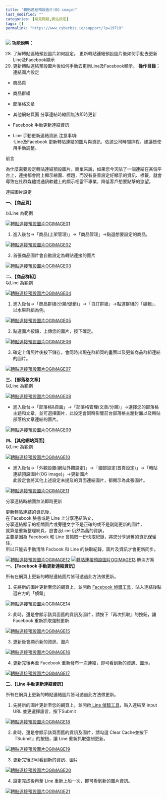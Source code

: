 ```yaml
---
title: "轉貼連結預設圖片(OG image)"
last_modified: ""
categories: [常見問題,網站設定]
tags: []
permalink: "https://www.cyberbiz.io/support/?p=19718"
---
```


![](https://www.cyberbiz.io/support/wp-content/uploads/2021/08/全版本.png)
**功能說明：**  

28. 了解轉貼連結預設圖片如何設定。 更新轉貼連結預設圖片後如何手動去更新Line及Facebook顯示 
29. 更新轉貼連結預設圖片後如何手動去更新Line及Facebook顯示。 
**操作目錄：** 連結圖片設定

* 商品頁
* 商品群組
* 部落格文章
* 其他網站頁面
分享連結時縮圖無法即時更新

* Facebook 手動更新連結資訊
* Line 手動更新連結資訊
注意事項:  
·Line及Facebook 更新轉貼連結的圖片與資訊，依該公司時間排程，建議皆使用手動調整。  

前言  

為什麼需要設定轉貼連結預設圖片，簡單來說，如果您今天貼了一個連結在某個平台上，連接都會附上顯示縮圖、標題，而沒有妥善設定好顯示的資訊、標籤，就會導致在社群媒體或通訊軟體上的顯示相當不專業，降低客戶想要點擊的慾望。  


連結圖片設定  

**一、【商品頁】**  

以Line 為範例  

[![轉貼連接預設圖片OGIMAGE01](https://www.cyberbiz.io/support/wp-content/uploads/2021/08/轉貼連接預設圖片OGIMAGE01.png)](https://www.cyberbiz.io/support/wp-content/uploads/2021/08/轉貼連接預設圖片OGIMAGE01.png)

1. 進入後台→「商品(上架管理)」→「商品管理」→點選想要設定的商品。   

[![轉貼連接預設圖片OGIMAGE02](https://www.cyberbiz.io/support/wp-content/uploads/2021/08/轉貼連接預設圖片OGIMAGE02.png)](https://www.cyberbiz.io/support/wp-content/uploads/2021/08/轉貼連接預設圖片OGIMAGE02.png)



2. 首張商品圖片會自動設定為轉貼連接的圖片   

[![轉貼連接預設圖片OGIMAGE03](https://www.cyberbiz.io/support/wp-content/uploads/2021/08/轉貼連接預設圖片OGIMAGE03.png)](https://www.cyberbiz.io/support/wp-content/uploads/2021/08/轉貼連接預設圖片OGIMAGE03.png)



**二、【商品群組】**  
以Line 為範例  

[![轉貼連接預設圖片OGIMAGE04](https://www.cyberbiz.io/support/wp-content/uploads/2021/08/轉貼連接預設圖片OGIMAGE04.png)](https://www.cyberbiz.io/support/wp-content/uploads/2021/08/轉貼連接預設圖片OGIMAGE04.png)

1. 進入後台→「商品群組(分類/促銷)」→「自訂群組」→點選群組的「編輯」，以水果群組為例。   

[![轉貼連接預設圖片OGIMAGE05](https://www.cyberbiz.io/support/wp-content/uploads/2021/08/轉貼連接預設圖片OGIMAGE05.png)](https://www.cyberbiz.io/support/wp-content/uploads/2021/08/轉貼連接預設圖片OGIMAGE05.png)



2. 點選圖片按鈕，上傳您的圖片，按下確定。   

[![轉貼連接預設圖片OGIMAGE06](https://www.cyberbiz.io/support/wp-content/uploads/2021/08/轉貼連接預設圖片OGIMAGE06.png)](https://www.cyberbiz.io/support/wp-content/uploads/2021/08/轉貼連接預設圖片OGIMAGE06.png)



3. 確定上傳照片後按下儲存，會同時出現在群組頁的畫面以及更新商品群組連結的圖片。   

[![轉貼連接預設圖片OGIMAGE07](https://www.cyberbiz.io/support/wp-content/uploads/2021/08/轉貼連接預設圖片OGIMAGE07.png)](https://www.cyberbiz.io/support/wp-content/uploads/2021/08/轉貼連接預設圖片OGIMAGE07.png)



**三、【部落格文章】**  
以Line 為範例  

[![轉貼連接預設圖片OGIMAGE08](https://www.cyberbiz.io/support/wp-content/uploads/2021/08/轉貼連接預設圖片OGIMAGE08.png)](https://www.cyberbiz.io/support/wp-content/uploads/2021/08/轉貼連接預設圖片OGIMAGE08.png)

* 進入後台→「部落格&頁面」→「部落格管理(文章/分類)」→選擇您的部落格主題和文章，並可選擇圖片，此設定會同時影響前台部落格主題封面以及轉貼部落格文章連結的圖片。   

[![轉貼連接預設圖片OGIMAGE09](https://www.cyberbiz.io/support/wp-content/uploads/2021/08/轉貼連接預設圖片OGIMAGE09.png)](https://www.cyberbiz.io/support/wp-content/uploads/2021/08/轉貼連接預設圖片OGIMAGE09.png)



**四、【其他網站頁面】**  
以Line 為範例  

[![轉貼連接預設圖片OGIMAGE10](https://www.cyberbiz.io/support/wp-content/uploads/2021/08/轉貼連接預設圖片OGIMAGE10.png)](https://www.cyberbiz.io/support/wp-content/uploads/2021/08/轉貼連接預設圖片OGIMAGE10.png)

* 進入後台→「外觀設置(網站外觀設定)」→「細部設定(首頁設定)」→「轉貼連結預設圖片(OG image)」→更新圖片  
此設定會將其他上述設定未提及的頁面連結圖片，都顯示為此張圖片。  

[![轉貼連接預設圖片OGIMAGE11](https://www.cyberbiz.io/support/wp-content/uploads/2021/08/轉貼連接預設圖片OGIMAGE11.png)](https://www.cyberbiz.io/support/wp-content/uploads/2021/08/轉貼連接預設圖片OGIMAGE11.png)



分享連結時縮圖無法即時更新  

更新轉貼連結的資訊後，  
在 Facebook 臉書或是 Line 上分享連結貼文，  
分享連結顯示的相關圖片或旁邊文字不是正確的或不是剛剛更新的圖片，  
就算是重新整理網頁，臉書及Line 仍然為舊的資訊，  
主要是因為 Facebook 和 Line 會抓取一份快取紀錄，將您分享過舊的資訊保留住，  
所以只能去手動清除 Facbook 和 Line 的快取紀錄，圖片及資訊才會更新同步。  


[![轉貼連接預設圖片OGIMAGE12](https://www.cyberbiz.io/support/wp-content/uploads/2021/08/轉貼連接預設圖片OGIMAGE12.png)](https://www.cyberbiz.io/support/wp-content/uploads/2021/08/轉貼連接預設圖片OGIMAGE12.png)
[![轉貼連接預設圖片OGIMAGE13](https://www.cyberbiz.io/support/wp-content/uploads/2021/08/轉貼連接預設圖片OGIMAGE13.png)](https://www.cyberbiz.io/support/wp-content/uploads/2021/08/轉貼連接預設圖片OGIMAGE13.png) 解決方案  
**一、【Facebook 手動更新連結資訊】**  

所有在網頁上更新的轉貼連結圖片皆可透過此方法做更新。  


1. 先將新的圖片更新至您的網頁上，並開啟 [Facebook 偵錯工具](https://developers.facebook.com/tools/debug/
)，貼入連結後點選右方的「偵錯」  

[![轉貼連接預設圖片OGIMAGE14](https://www.cyberbiz.io/support/wp-content/uploads/2021/08/轉貼連接預設圖片OGIMAGE14.png)](https://www.cyberbiz.io/support/wp-content/uploads/2021/08/轉貼連接預設圖片OGIMAGE14.png)

2. 此時，還是會顯示該頁面舊的資訊及圖片，請按下『再次抓取』的按鈕，讓 Facebook 重新抓取強制更新  

[![轉貼連接預設圖片OGIMAGE15](https://www.cyberbiz.io/support/wp-content/uploads/2021/08/轉貼連接預設圖片OGIMAGE15.png)](https://www.cyberbiz.io/support/wp-content/uploads/2021/08/轉貼連接預設圖片OGIMAGE15.png)

3. 更新後會顯示新的資訊、圖片  

[![轉貼連接預設圖片OGIMAGE16](https://www.cyberbiz.io/support/wp-content/uploads/2021/08/轉貼連接預設圖片OGIMAGE16.png)](https://www.cyberbiz.io/support/wp-content/uploads/2021/08/轉貼連接預設圖片OGIMAGE16.png)

4. 更新完後再至 Facebook 重新發布一次連結，即可看到新的資訊、圖示。  

[![轉貼連接預設圖片OGIMAGE17](https://www.cyberbiz.io/support/wp-content/uploads/2021/08/轉貼連接預設圖片OGIMAGE17.png)](https://www.cyberbiz.io/support/wp-content/uploads/2021/08/轉貼連接預設圖片OGIMAGE17.png)


**二、【Line 手動更新連結資訊】**  

所有在網頁上更新的轉貼連結圖片皆可透過此方法做更新。  


1. 先將新的圖片更新至您的網頁上，並開啟[ Line 偵錯工具](https://poker.line.naver.jp/)，貼入連結至 input URL 並更選擇語言，按下Submit   

[![轉貼連接預設圖片OGIMAGE18](https://www.cyberbiz.io/support/wp-content/uploads/2021/08/轉貼連接預設圖片OGIMAGE18.png)](https://www.cyberbiz.io/support/wp-content/uploads/2021/08/轉貼連接預設圖片OGIMAGE18.png)  


2. 此時，還是會顯示該頁面舊的資訊及圖片，請勾選 Clear Cache並按下『Submit』的按鈕，讓 Line 重新抓取強制更新。   

[![轉貼連接預設圖片OGIMAGE19](https://www.cyberbiz.io/support/wp-content/uploads/2021/08/轉貼連接預設圖片OGIMAGE19.png)](https://www.cyberbiz.io/support/wp-content/uploads/2021/08/轉貼連接預設圖片OGIMAGE19.png)  


3. 更新完後即可看到新的資訊、圖片   

[![轉貼連接預設圖片OGIMAGE20](https://www.cyberbiz.io/support/wp-content/uploads/2021/08/轉貼連接預設圖片OGIMAGE20.png)](https://www.cyberbiz.io/support/wp-content/uploads/2021/08/轉貼連接預設圖片OGIMAGE20.png)  


4. 設定完成後再至 Line 重新上船一次，即可看到新的圖片資訊。   

[![轉貼連接預設圖片OGIMAGE21](https://www.cyberbiz.io/support/wp-content/uploads/2021/08/轉貼連接預設圖片OGIMAGE21.png)](https://www.cyberbiz.io/support/wp-content/uploads/2021/08/轉貼連接預設圖片OGIMAGE21.png)


